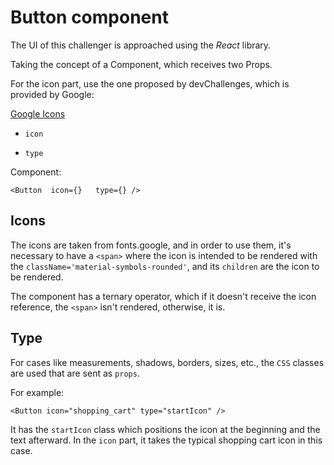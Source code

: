 # Button component

The UI of this challenger is approached using the *React* library.

Taking the concept of a Component, which receives two Props.

For the icon part, use the one proposed by devChallenges, which is provided by Google:

[Google Icons](https://fonts.google.com/icons?hl=en)

- `icon`

- `type`

Component:

`<Button 
    icon={}  
    type={}
/>`


## Icons

The icons are taken from fonts.google, and in order to use them, it's necessary to have a `<span>` where the icon is intended to be rendered with the `className='material-symbols-rounded'`, and its `children` are the icon to be rendered.

The component has a ternary operator, which if it doesn't receive the icon reference, the `<span>` isn't rendered, otherwise, it is.

## Type

For cases like measurements, shadows, borders, sizes, etc., the `CSS` classes are used that are sent as `props`.

For example:


`<Button icon="shopping_cart" type="startIcon" />`


It has the `startIcon` class which positions the icon at the beginning and the text afterward. In the `icon` part, it takes the typical shopping cart icon in this case.
